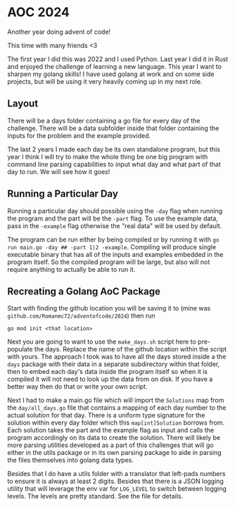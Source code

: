 # AOC 2024

Another year doing advent of code!

This time with many friends <3

The first year I did this was 2022 and I used Python. Last year I did it in Rust and enjoyed the challenge of learning a new language. This year I want to sharpen my golang skills! I have used golang at work and on some side projects, but will be using it very heavily coming up in my next role.

## Layout

There will be a days folder containing a go file for every day of the challenge. There will be a data subfolder inside that folder containing the inputs for the problem and the example provided.

The last 2 years I made each day be its own standalone program, but this year I think I will try to make the whole thing be one big program with command line parsing capabilities to input what day and what part of that day to run. We will see how it goes!

## Running a Particular Day

Running a particular day should possible using the `-day` flag when running the program and the part will be the `-part` flag. To use the example data, pass in the `-example` flag otherwise the "real data" will be used by default.

The program can be run either by being compiled or by running it with `go run main.go -day ## -part 1|2 -example`. Compiling will produce single executable binary that has all of the inputs and examples embedded in the program itself. So the compiled program will be large, but also will not require anything to actually be able to run it.

## Recreating a Golang AoC Package

Start with finding the github location you will be saving it to (mine was `github.com/Romanmc72/adventofcode/2024`) then run 

```
go mod init <that location>
```

Next you are going to want to use the `make_days.sh` script here to pre-populate the days. Replace the name of the github location within the script with yours. The approach I took was to have all the days stored inside a the `days` package with their data in a separate subdirectory within that folder, then to embed each day's data inside the program itself so when it is compiled it will not need to look up the data from on disk. If you have a better way then do that or write your own script.

Next I had to make a main.go file which will import the `Solutions` map from the `day/all_days.go` file that contains a mapping of each day number to the actual solution for that day. There is a uniform type signature for the solution within every day folder which this `map[int]Solution` borrows from. Each solution takes the part and the example flag as input and calls the program accordingly on its data to create the solution. There will likely be more parsing utilities developed as a part of this challenges that will go either in the utils package or in its own parsing package to aide in parsing the files themselves into golang data types.

Besides that I do have a utils folder with a translator that left-pads numbers to ensure it is always at least 2 digits. Besides that there is a JSON logging utility that will leverage the env var for `LOG_LEVEL` to switch between logging levels. The levels are pretty standard. See the file for details.
